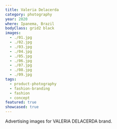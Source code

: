 ```yaml
---
title: Valeria Delacerda
category: photography
year: 2020
where: Ipanema, Brazil
bodyClass: grid2 black
images:
  - ./01.jpg
  - ./02.jpg
  - ./03.jpg
  - ./04.jpg
  - ./05.jpg
  - ./06.jpg
  - ./07.jpg
  - ./08.jpg
  - ./09.jpg
tags:
  - product-photography
  - fashion-branding
  - fashion
  - concept
featured: true
showcased: true
---
```


Advertising images for VALERIA DELACERDA brand.
